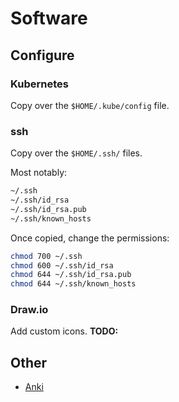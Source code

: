 # Software


## Configure

### Kubernetes

Copy over the `$HOME/.kube/config` file.

### ssh

Copy over the `$HOME/.ssh/` files.

Most notably:
```bash
~/.ssh
~/.ssh/id_rsa
~/.ssh/id_rsa.pub
~/.ssh/known_hosts
```

Once copied, change the permissions:
```bash
chmod 700 ~/.ssh
chmod 600 ~/.ssh/id_rsa
chmod 644 ~/.ssh/id_rsa.pub
chmod 644 ~/.ssh/known_hosts
```

### Draw.io

Add custom icons.
**TODO:**


## Other

- [Anki](./anki.md)
